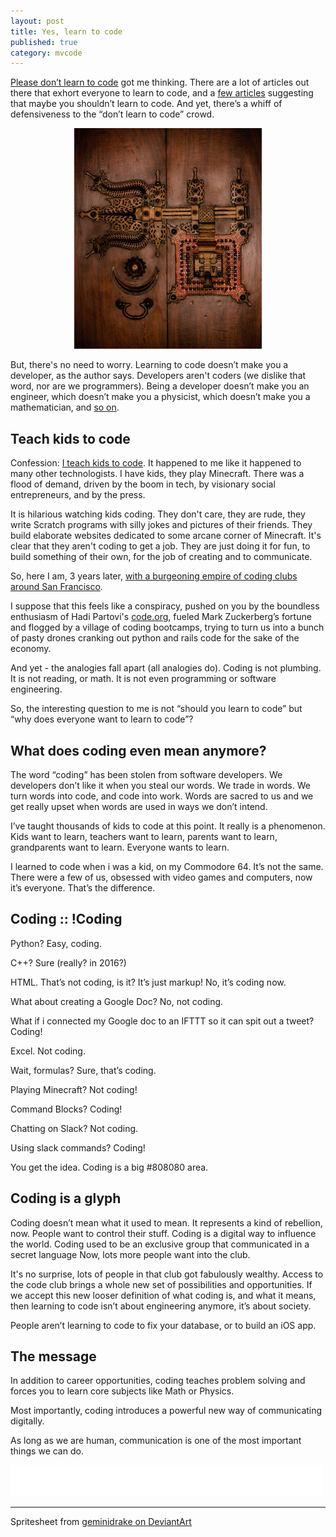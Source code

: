 ```yaml
---
layout: post
title: Yes, learn to code
published: true
category: mvcode
---
```


[Please don’t learn to code](http://techcrunch.com/2016/05/10/please-dont-learn-to-code/) got me thinking.   There are a lot of articles out there that exhort everyone to learn to code, and a [few articles](http://blog.codinghorror.com/please-dont-learn-to-code/) suggesting that maybe you shouldn’t learn to code.   And yet, there’s a whiff of defensiveness to the “don’t learn to code” crowd.  

<p style="text-align:center"><img src="/images/locked_door.jpg" style="width:300px"></p>

But, there's no need to worry. Learning to code doesn’t make you a developer, as the author says.  Developers aren't coders (we dislike that word, nor are we programmers).  Being a developer doesn’t make you an engineer, which doesn’t make you a physicist, which doesn’t make you a mathematician, and [so on](https://xkcd.com/435/).

## Teach kids to code
Confession: [I teach kids to code](https://www.mvcodeclub.com).  It happened to me like it happened to many other technologists.  I have kids, they play Minecraft.  There was a flood of demand, driven by the boom in tech, by visionary social entrepreneurs, and by the press.  

It is hilarious watching kids coding.  They don't care, they are rude, they write Scratch programs with silly jokes and pictures of their friends.  They build elaborate websites dedicated to some arcane corner of Minecraft.  It's clear that they aren't coding to get a job.  They are just doing it for fun, to build something of their own, for the job of creating and to communicate.

So, here I am, 3 years later, [with a burgeoning empire of coding clubs around San Francisco](/updates-on-mvcodeclub).

I suppose that this feels like a conspiracy, pushed on you by the boundless enthusiasm of Hadi Partovi's [code.org](https://www.code.org), fueled Mark Zuckerberg’s fortune and flogged by a village of coding bootcamps, trying to turn us into a bunch of pasty drones cranking out python and rails code for the sake of the economy.

And yet - the analogies fall apart (all analogies do).  Coding is not plumbing.  It is not reading, or math.  It is not even programming or software engineering.  

So, the interesting question to me is not “should you learn to code” but “why does everyone want to learn to code”?

## What does coding even mean anymore?

The word “coding” has been stolen from software developers.  We developers don’t like it when you steal our words.  We trade in words.  We turn words into code, and code into work.  Words are sacred to us and we get really upset when words are used in ways we don’t intend.

I’ve taught thousands of kids to code at this point.   It really is a phenomenon.  Kids want to learn, teachers want to learn,  parents want to learn, grandparents want to learn.  Everyone wants to learn.  

I learned to code when i was a kid, on my Commodore 64.  It’s not the same.  There were a few of us, obsessed with video games and computers, now it’s everyone.  That’s the difference.

## Coding :: !Coding

Python?  Easy, coding.   

C++?  Sure (really? in 2016?)  

HTML.  That’s not coding, is it?  It’s just markup!  No, it’s coding now.  

What about creating a Google Doc?  No, not coding.  

What if i connected my Google doc to an IFTTT so it can spit out a tweet?  Coding!    

Excel.  Not coding.  

Wait, formulas?  Sure, that’s coding.  

Playing Minecraft?  Not coding!  

Command Blocks?  Coding!  

Chatting on Slack? Not coding.  

Using slack commands? Coding!  

You get the idea.  Coding is a big #808080 area.

## Coding is a glyph

Coding doesn’t mean what it used to mean.  It represents a kind of rebellion, now.  People want to control their stuff.  Coding is a digital way to influence the world.  Coding used to be an exclusive group that communicated in a secret language   Now, lots more people want into the club.

It's no surprise, lots of people in that club got fabulously wealthy. Access to the code club brings a whole new set of possibilities and opportunities.   If we accept this new looser definition of what coding is, and what it means, then learning to code isn’t about engineering anymore, it’s about society.  

People aren’t learning to code to fix your database, or to build an iOS app.  

## The message
In addition to career opportunities, coding teaches problem solving and forces you to learn core subjects like Math or Physics.

Most importantly, coding introduces a powerful new way of communicating digitally.

As long as we are human, communication is one of the most important things we can do.

<iframe frameborder="0" style="border:none; border: 0; overflow: hidden; width:500px; height: 50px" src="/games/codegame.html">
</iframe>


---
Spritesheet from [geminidrake on DeviantArt](http://geminidrake.deviantart.com/art/RPG-Maker-VX-Sprite-Angry-Video-Game-Nerd-AVGN-290883242)

